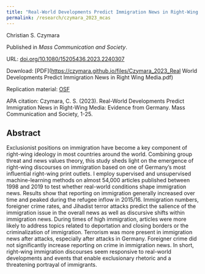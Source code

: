 ```yaml
---
title: "Real-World Developments Predict Immigration News in Right-Wing Media: Evidence from Germany"
permalink: /research/czymara_2023_mcas
---
```

Christian S. Czymara

Published in *Mass Communication and Society*.

URL: [doi.org/10.1080/15205436.2023.2240307](https://doi.org/10.1080/15205436.2023.2240307)

Download: [PDF](https://czymara.github.io/files/Czymara_2023_Real World Developments Predict Immigration News in Right Wing Media.pdf)

Replication material: [OSF](https://osf.io/bwh78/)

APA citation: Czymara, C. S. (2023). Real-World Developments Predict Immigration News in Right-Wing Media: Evidence from Germany. Mass Communication and Society, 1-25.

Abstract
------
Exclusionist positions on immigration have become a key component of right-wing ideology in most countries around the world. Combining group threat and news values theory, this study sheds light on the emergence of right-wing discourses on immigration based on one of Germany’s most influential right-wing print outlets. I employ supervised and unsupervised machine-learning methods on almost 54,000 articles published between 1998 and 2019 to test whether real-world conditions shape immigration news. Results show that reporting on immigration generally increased over time and peaked during the refugee inflow in 2015/16. Immigration numbers, foreigner crime rates, and Jihadist terror attacks predict the salience of the immigration issue in the overall news as well as discursive shifts within immigration news. During times of high immigration, articles were more likely to address topics related to deportation and closing borders or the criminalization of immigration. Terrorism was more present in immigration news after attacks, especially after attacks in Germany. Foreigner crime did not significantly increase reporting on crime in immigration news. In short, right-wing immigration discourses seem responsive to real-world developments and events that enable exclusionary rhetoric and a threatening portrayal of immigrants.

